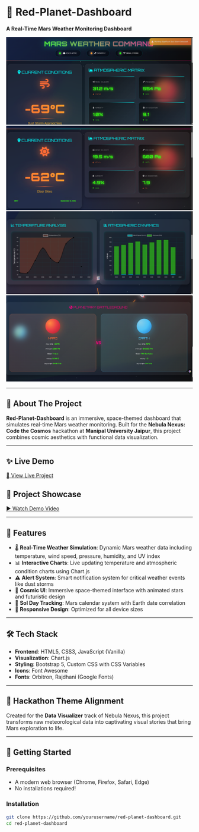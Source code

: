 # 🚀 Red-Planet-Dashboard  
**A Real-Time Mars Weather Monitoring Dashboard**

![Weather Alerts](MarsWeatherCommand/Screenshots/Screenshot%202025-07-21%20142035.png)  
![Dashboard](MarsWeatherCommand/Screenshots/Screenshot%202025-07-21%20142116.png)  
![Data Charts](MarsWeatherCommand/Screenshots/Screenshot%202025-07-21%20142336.png)  
![Comparison with Earth](MarsWeatherCommand/Screenshots/Screenshot%202025-07-21%20142607.png)  

---

## 🌌 About The Project  
**Red-Planet-Dashboard** is an immersive, space-themed dashboard that simulates real-time Mars weather monitoring. Built for the **Nebula Nexus: Code the Cosmos** hackathon at **Manipal University Jaipur**, this project combines cosmic aesthetics with functional data visualization.

---

## ✨ Live Demo  
[🔗 View Live Project](https://red-planet-dashboard.vercel.app/)

## 🎥 Project Showcase  
[▶️ Watch Demo Video](MarsWeatherCommand\demo-video.mp4)

---

## 🚀 Features  
- 🌡️ **Real-Time Weather Simulation**: Dynamic Mars weather data including temperature, wind speed, pressure, humidity, and UV index  
- 📊 **Interactive Charts**: Live updating temperature and atmospheric condition charts using Chart.js  
- ⚠️ **Alert System**: Smart notification system for critical weather events like dust storms  
- 🌟 **Cosmic UI**: Immersive space-themed interface with animated stars and futuristic design  
- 📅 **Sol Day Tracking**: Mars calendar system with Earth date correlation  
- 📱 **Responsive Design**: Optimized for all device sizes

---

## 🛠️ Tech Stack  
- **Frontend**: HTML5, CSS3, JavaScript (Vanilla)  
- **Visualization**: Chart.js  
- **Styling**: Bootstrap 5, Custom CSS with CSS Variables  
- **Icons**: Font Awesome  
- **Fonts**: Orbitron, Rajdhani (Google Fonts)

---

## 🎯 Hackathon Theme Alignment  
Created for the **Data Visualizer** track of Nebula Nexus, this project transforms raw meteorological data into captivating visual stories that bring Mars exploration to life.

---

## 🚀 Getting Started  

### Prerequisites  
- A modern web browser (Chrome, Firefox, Safari, Edge)  
- No installations required!

### Installation  

```bash
git clone https://github.com/yourusername/red-planet-dashboard.git
cd red-planet-dashboard
